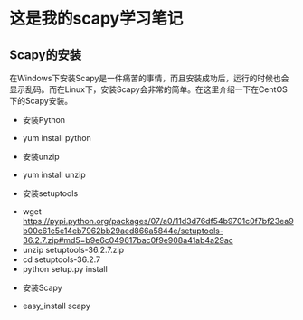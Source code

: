 # 这是我的scapy学习笔记

## Scapy的安装

在Windows下安装Scapy是一件痛苦的事情，而且安装成功后，运行的时候也会显示乱码。而在Linux下，安装Scapy会非常的简单。在这里介绍一下在CentOS下的Scapy安装。

+ 安装Python
- yum install python
+ 安装unzip
- yum install unzip
+ 安装setuptools
- wget https://pypi.python.org/packages/07/a0/11d3d76df54b9701c0f7bf23ea9b00c61c5e14eb7962bb29aed866a5844e/setuptools-36.2.7.zip#md5=b9e6c049617bac0f9e908a41ab4a29ac
- unzip setuptools-36.2.7.zip 
- cd setuptools-36.2.7
- python setup.py install
+ 安装Scapy
- easy_install scapy